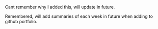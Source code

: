 Cant remember why I added this, will update in future.

Remembered, will add summaries of each week in future when adding to github portfolio.
